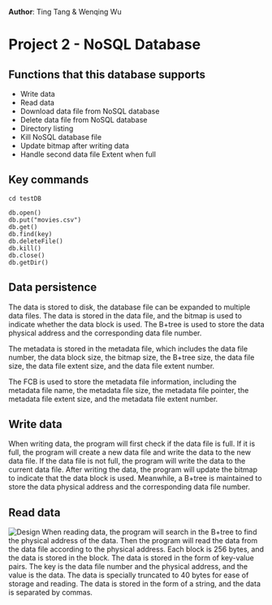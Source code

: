 **Author**: Ting Tang & Wenqing Wu

# Project 2 - NoSQL Database
## Functions that this database supports
- Write data
- Read data
- Download data file from NoSQL database
- Delete data file from NoSQL database
- Directory listing
- Kill NoSQL database file
- Update bitmap after writing data
- Handle second data file Extent when full

## Key commands
```
cd testDB

db.open()
db.put("movies.csv")
db.get()
db.find(key)
db.deleteFile()
db.kill()
db.close()
db.getDir()

```
## Data persistence

The data is stored to disk, the database file can be expanded to multiple data files. The data is stored in the data file, and the bitmap is used to indicate whether the data block is used. The B+tree is used to store the data physical address and the corresponding data file number.

The metadata is stored in the metadata file, which includes the data file number, the data block size, the bitmap size, the B+tree size, the data file size, the data file extent size, and the data file extent number.

The FCB is used to store the metadata file information, including the metadata file name, the metadata file size, the metadata file pointer, the metadata file extent size, and the metadata file extent number.
## Write data

When writing data, the program will first check if the data file is full. If it is full, the program will create a new data file and write the data to the new data file. If the data file is not full, the program will write the data to the current data file. After writing the data, the program will update the bitmap to indicate that the data block is used. Meanwhile, a B+tree is maintained to store the data physical address and the corresponding data file number.

## Read data
![Design](https://github.com/jasplil/CS7280-P1/assets/39994190/a8a39633-dfce-4837-b643-681620336b97)
When reading data, the program will search in the B+tree to find the physical address of the data. Then the program will read the data from the data file according to the physical address.
Each block is 256 bytes, and the data is stored in the block. The data is stored in the form of key-value pairs. The key is the data file number and the physical address, and the value is the data.
The data is specially truncated to 40 bytes for ease of storage and reading. The data is stored in the form of a string, and the data is separated by commas.





